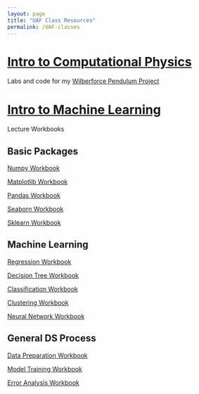 ```yaml
---
layout: page
title: "UAF Class Resources"
permalink: /UAF-classes
---
```

# [Intro to Computational Physics](UAF-CompPhys/UAF-CompPhys.md)

Labs and code for my [Wilberforce Pendulum Project](UAF-CompPhys/WilberforceProject.md)


# [Intro to Machine Learning](UAF-ML-module/UAF-ML-Module.md)

Lecture Workbooks

## Basic Packages
[Numpy Workbook](UAF-ML-module/NumPy%20Workbook.html)

[Matplotlib Workbook](UAF-ML-module/Matplotlib%20Workbook.html)

[Pandas Workbook](UAF-ML-module/Pandas%20Workbook.html)

[Seaborn Workbook](UAF-ML-module/Seaborn%20Workbook.html)

[Sklearn Workbook](UAF-ML-module/Sklearn%20Workbook.html)

## Machine Learning
[Regression Workbook](UAF-ML-module/Regression%20Workbook.html)

[Decision Tree Workbook](UAF-ML-module/Decision%20Tree%20Workbook.html)

[Classification Workbook](UAF-ML-module/Classification%20Workbook.html)

[Clustering Workbook](UAF-ML-module/Clustering%20Workbook.html)

[Neural Network Workbook](UAF-ML-module/Neural%20Network%20Workbook.html)

## General DS Process
[Data Preparation Workbook](UAF-ML-module/Data%20Preparation%20Workbook.html)

[Model Training Workbook](UAF-ML-module/Model%20Training%20Workbook.html)

[Error Analysis Workbook](UAF-ML-module/Error%20Analysis%20Workbook.html)


